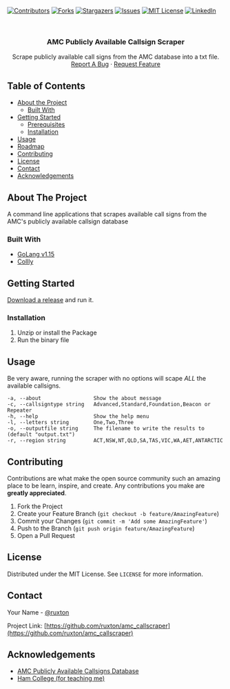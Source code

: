 [![Contributors][contributors-shield]][contributors-url]
[![Forks][forks-shield]][forks-url]
[![Stargazers][stars-shield]][stars-url]
[![Issues][issues-shield]][issues-url]
[![MIT License][license-shield]][license-url]
[![LinkedIn][linkedin-shield]][linkedin-url]


<!-- PROJECT LOGO -->
<br />
<p align="center">
  <h3 align="center">AMC Publicly Available Callsign Scraper</h3>

  <p align="center">
    Scrape publicly available call signs from the AMC database into a txt file.
    <br />
    <a href="https://github.com/ruxton/amc_callscraper/issues">Report A Bug</a>
    ·
    <a href="https://github.com/ruxton/amc_callscraper/issues">Request Feature</a>
  </p>
</p>



<!-- TABLE OF CONTENTS -->
## Table of Contents

* [About the Project](#about-the-project)
  * [Built With](#built-with)
* [Getting Started](#getting-started)
  * [Prerequisites](#prerequisites)
  * [Installation](#installation)
* [Usage](#usage)
* [Roadmap](#roadmap)
* [Contributing](#contributing)
* [License](#license)
* [Contact](#contact)
* [Acknowledgements](#acknowledgements)



<!-- ABOUT THE PROJECT -->
## About The Project

A command line applications that scrapes available call signs from the AMC's publicly available callsign database


### Built With

* [GoLang v1.15](golang-url)
* [Collly](colly-url)



<!-- GETTING STARTED -->
## Getting Started

[Download a release](release-url) and run it.



### Installation

1. Unzip or install the Package
2. Run the binary file



<!-- USAGE EXAMPLES -->
## Usage

Be very aware, running the scraper with no options will scape _ALL_ the available callsigns.

```
-a, --about                 Show the about message
-c, --callsigntype string   Advanced,Standard,Foundation,Beacon or Repeater
-h, --help                  Show the help menu
-l, --letters string        One,Two,Three
-o, --outputfile string     The filename to write the results to (default "output.txt")
-r, --region string         ACT,NSW,NT,QLD,SA,TAS,VIC,WA,AET,ANTARCTIC
```


<!-- CONTRIBUTING -->
## Contributing

Contributions are what make the open source community such an amazing place to be learn, inspire, and create. Any contributions you make are **greatly appreciated**.

1. Fork the Project
2. Create your Feature Branch (`git checkout -b feature/AmazingFeature`)
3. Commit your Changes (`git commit -m 'Add some AmazingFeature'`)
4. Push to the Branch (`git push origin feature/AmazingFeature`)
5. Open a Pull Request



<!-- LICENSE -->
## License

Distributed under the MIT License. See `LICENSE` for more information.



<!-- CONTACT -->
## Contact

Your Name - [@ruxton](https://twitter.com/ruxton)

Project Link: [https://github.com/ruxton/amc_callscraper](https://github.com/ruxton/amc_callscraper)



<!-- ACKNOWLEDGEMENTS -->
## Acknowledgements

* [AMC Publicly Available Callsigns Database](amcdb-url)
* [Ham College (for teaching me)](hamcollege-url)




<!-- MARKDOWN LINKS & IMAGES -->
<!-- https://www.markdownguide.org/basic-syntax/#reference-style-links -->
[contributors-shield]: https://img.shields.io/github/contributors/ruxton/amc_callscraper.svg?style=flat-square
[contributors-url]: https://github.com/ruxton/amc_callscraper/graphs/contributors
[forks-shield]: https://img.shields.io/github/forks/ruxton/amc_callscraper.svg?style=flat-square
[forks-url]: https://github.com/ruxton/amc_callscraper/network/members
[stars-shield]: https://img.shields.io/github/stars/ruxton/amc_callscraper.svg?style=flat-square
[stars-url]: https://github.com/ruxton/amc_callscraper/stargazers
[issues-shield]: https://img.shields.io/github/issues/ruxton/amc_callscraper.svg?style=flat-square
[issues-url]: https://github.com/ruxton/amc_callscraper/issues
[license-shield]: https://img.shields.io/github/license/ruxton/amc_callscraper.svg?style=flat-square
[license-url]: https://github.com/ruxton/amc_callscraper/blob/master/LICENSE
[linkedin-shield]: https://img.shields.io/badge/-LinkedIn-black.svg?style=flat-square&logo=linkedin&colorB=555
[linkedin-url]: https://linkedin.com/in/ruxtonau
[hamcollege-url]: https://www.hamcollege.org.au/
[amcdb-url]: https://www.amc.edu.au/industry/amateur-radio/callsigns/publicly-available-callsigns
[golang-url]: https://golang.org/
[release-url]: https://github.com/ruxton/amc_callscraper/releases/
[colly-url]: https://github.com/gocolly/colly/
